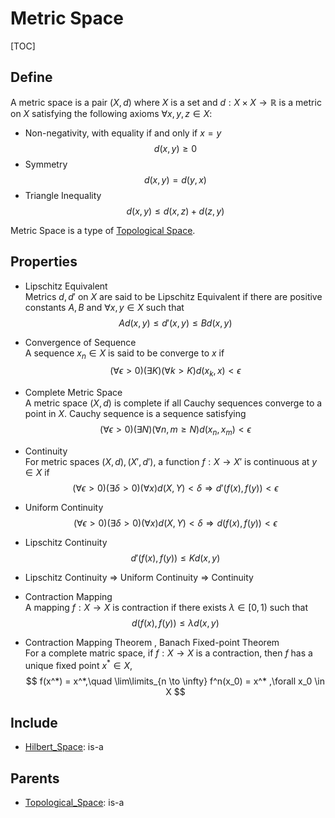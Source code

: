 # Metric Space

[TOC]

## Define

A metric space is a pair $(X, d)$ where $X$ is a set and $d: X \times X \to \mathbb R$  is a metric on $X$ satisfying the following axioms $\forall x, y, z \in X$:

- Non-negativity, with equality if and only if $x = y$
  $$
  d(x, y) \ge 0
  $$
- Symmetry
  $$
  d(x, y) = d(y, x)
  $$
- Triangle Inequality
  $$
  d(x, y) \le d(x, z) + d(z, y)
  $$

Metric Space is a type of [Topological Space](./Topological_Space.md).

## Properties

- Lipschitz Equivalent  
  Metrics $d, d'$ on $X$ are said to be Lipschitz Equivalent if there are positive constants $A, B$ and $\forall x, y \in X$ such that
  $$
  A d(x, y) \le d'(x, y) \le B d(x, y)
  $$

- Convergence of Sequence  
  A sequence $x_n \in X$ is said to be converge to $x$ if
  $$
  (\forall \epsilon > 0)(\exists K)(\forall k > K) d(x_k, x) < \epsilon
  $$

- Complete Metric Space  
  A metric space $(X, d)$ is complete if all Cauchy sequences converge to a point in $X$. Cauchy sequence is a sequence satisfying 
  $$
  (\forall \epsilon > 0)(\exists N)(\forall n, m \ge N) d(x_n, x_m) < \epsilon
  $$

- Continuity  
  For metric spaces $(X, d), (X', d')$, a function $f: X \to X'$ is continuous at $y \in X$ if
  $$
  (\forall \epsilon > 0)(\exists \delta > 0)(\forall x) d(X, Y) < \delta \Rightarrow d'(f(x),f(y)) < \epsilon
  $$

- Uniform Continuity
  $$
  (\forall \epsilon > 0)(\exists \delta > 0)(\forall x) d(X, Y) < \delta \Rightarrow d(f(x),f(y)) < \epsilon
  $$

- Lipschitz Continuity  
  $$
  d'(f(x), f(y)) \le K d(x, y)
  $$

- Lipschitz Continuity $\Rightarrow$ Uniform Continuity $\Rightarrow$ Continuity

- Contraction Mapping  
  A mapping $f: X \to X$ is contraction if there exists $\lambda \in [0, 1)$ such that
  $$
  d(f(x), f(y)) \le \lambda d(x, y)
  $$

- Contraction Mapping Theorem , Banach Fixed-point Theorem  
  For a complete matric space, if $f: X \to X$ is a contraction, then $f$ has a unique fixed point $x^* \in X$,
  $$
  f(x^*) = x^*,\quad \lim\limits_{n \to \infty} f^n(x_0) = x^* ,\forall x_0 \in X
  $$

## Include

- [Hilbert_Space](./Hilbert_Space.md): is-a

## Parents

- [Topological_Space](./Topological_Space.md): is-a

